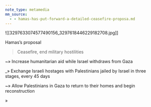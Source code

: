 ```yaml
---
note_type: metamedia
mm_source:
  - - hamas-has-put-forward-a-detailed-ceasefire-proposa.md
---
```


![[3297633074577490156_3297618446229182708.jpg]]

Hamas’s proposal

> Ceasefire, end military hostilities

~» Increase humanitarian aid while
Israel withdraws from Gaza

_» Exchange Israeli hostages with
Palestinians jailed by Israel in three
stages, every 45 days

~» Allow Palestinians in Gaza to return to
their homes and begin reconstruction

»

